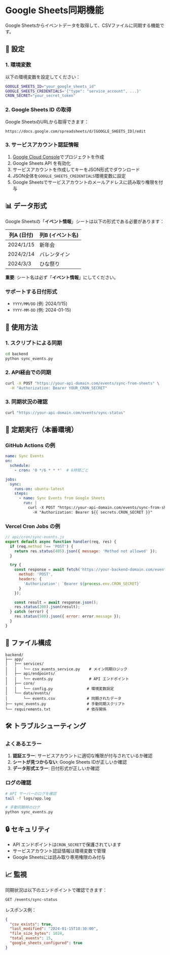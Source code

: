 # Google Sheets同期機能

Google Sheetsからイベントデータを取得して、CSVファイルに同期する機能です。

## 🔧 設定

### 1. 環境変数

以下の環境変数を設定してください：

```bash
GOOGLE_SHEETS_ID="your_google_sheets_id"
GOOGLE_SHEETS_CREDENTIALS='{"type": "service_account", ...}'
CRON_SECRET="your_secret_token"
```

### 2. Google Sheets ID の取得

Google SheetsのURLから取得できます：

```
https://docs.google.com/spreadsheets/d/[GOOGLE_SHEETS_ID]/edit
```

### 3. サービスアカウント認証情報

1. [Google Cloud Console](https://console.cloud.google.com/)でプロジェクトを作成
2. Google Sheets API を有効化
3. サービスアカウントを作成してキーをJSON形式でダウンロード
4. JSON全体を`GOOGLE_SHEETS_CREDENTIALS`環境変数に設定
5. Google Sheetsでサービスアカウントのメールアドレスに読み取り権限を付与

## 📊 データ形式

Google Sheetsの「**イベント情報**」シートは以下の形式である必要があります：

| 列A (日付) | 列B (イベント名) |
|-----------|----------------|
| 2024/1/15 | 新年会 |
| 2024/2/14 | バレンタイン |
| 2024/3/3  | ひな祭り |

**重要**: シート名は必ず「**イベント情報**」にしてください。

### サポートする日付形式

- `YYYY/MM/DD` (例: 2024/1/15)
- `YYYY-MM-DD` (例: 2024-01-15)

## 🚀 使用方法

### 1. スクリプトによる同期

```bash
cd backend
python sync_events.py
```

### 2. API経由での同期

```bash
curl -X POST "https://your-api-domain.com/events/sync-from-sheets" \
  -H "Authorization: Bearer YOUR_CRON_SECRET"
```

### 3. 同期状況の確認

```bash
curl "https://your-api-domain.com/events/sync-status"
```

## 🔄 定期実行（本番環境）

### GitHub Actions の例

```yaml
name: Sync Events
on:
  schedule:
    - cron: '0 */6 * * *'  # 6時間ごと

jobs:
  sync:
    runs-on: ubuntu-latest
    steps:
      - name: Sync Events from Google Sheets
        run: |
          curl -X POST "https://your-api-domain.com/events/sync-from-sheets" \
            -H "Authorization: Bearer ${{ secrets.CRON_SECRET }}"
```

### Vercel Cron Jobs の例

```javascript
// api/cron/sync-events.js
export default async function handler(req, res) {
  if (req.method !== 'POST') {
    return res.status(405).json({ message: 'Method not allowed' });
  }

  try {
    const response = await fetch('https://your-backend-domain.com/events/sync-from-sheets', {
      method: 'POST',
      headers: {
        'Authorization': `Bearer ${process.env.CRON_SECRET}`
      }
    });

    const result = await response.json();
    res.status(200).json(result);
  } catch (error) {
    res.status(500).json({ error: error.message });
  }
}
```

## 📁 ファイル構成

```
backend/
├── app/
│   ├── services/
│   │   └── csv_events_service.py    # メイン同期ロジック
│   ├── api/endpoints/
│   │   └── events.py                # API エンドポイント
│   ├── core/
│   │   └── config.py               # 環境変数設定
│   └── data/events/
│       └── events.csv              # 同期されたデータ
├── sync_events.py                  # 手動同期スクリプト
└── requirements.txt                # 依存関係
```

## 🛠️ トラブルシューティング

### よくあるエラー

1. **認証エラー**: サービスアカウントに適切な権限が付与されているか確認
2. **シートが見つからない**: Google Sheets IDが正しいか確認
3. **データ形式エラー**: 日付形式が正しいか確認

### ログの確認

```bash
# API サーバーのログを確認
tail -f logs/app.log

# 手動同期時のログ
python sync_events.py
```

## 🔒 セキュリティ

- API エンドポイントは`CRON_SECRET`で保護されています
- サービスアカウント認証情報は環境変数で管理
- Google Sheetsには読み取り専用権限のみ付与

## 📈 監視

同期状況は以下のエンドポイントで確認できます：

```bash
GET /events/sync-status
```

レスポンス例：

```json
{
  "csv_exists": true,
  "last_modified": "2024-01-15T10:30:00",
  "file_size_bytes": 1024,
  "total_events": 15,
  "google_sheets_configured": true
}
```

